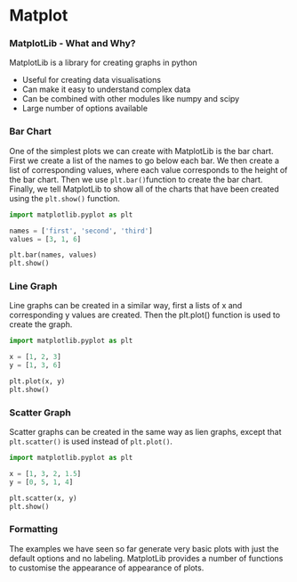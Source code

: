 # Matplot

### MatplotLib - What and Why?

MatplotLib is a library for creating graphs in python

* Useful for creating data visualisations
* Can make it easy to understand complex data
* Can be combined with other modules like numpy and scipy
* Large number of options available

### Bar Chart

One of the simplest plots we can create with MatplotLib is the bar chart. First we create a list of the names to go below each bar. We then create a list of corresponding values, where each value corresponds to the height of the bar chart. Then we use `plt.bar()`function to create the bar chart. Finally, we tell MatplotLib to show all of the charts that have been created using the `plt.show()` function.

```python
import matplotlib.pyplot as plt

names = ['first', 'second', 'third']
values = [3, 1, 6]

plt.bar(names, values)
plt.show()
```

### Line Graph

Line graphs can be created in a similar way, first a lists of x and corresponding y values are created. Then the plt.plot\(\) function is used to create the graph.

```python
import matplotlib.pyplot as plt

x = [1, 2, 3]
y = [1, 3, 6]

plt.plot(x, y)
plt.show()
```

### Scatter Graph

Scatter graphs can be created in the same way as lien graphs, except that `plt.scatter()` is used instead of `plt.plot()`.

```python
import matplotlib.pyplot as plt

x = [1, 3, 2, 1.5]
y = [0, 5, 1, 4]

plt.scatter(x, y)
plt.show()
```

### Formatting

The examples we have seen so far generate very basic plots with just the default options and no labeling. MatplotLib provides a number of functions to customise the appearance of appearance of plots.

